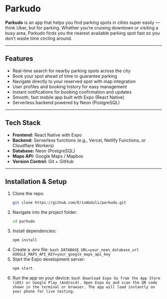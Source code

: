 # Parkudo

**Parkudo** is an app that helps you find parking spots in cities super easily — think Uber, but for parking. Whether you’re cruising downtown or visiting a busy area, Parkudo finds you the nearest available parking spot fast so you don’t waste time circling around.

---

## Features

- Real-time search for nearby parking spots across the city
- Book your spot ahead of time to guarantee parking
- Navigate directly to your reserved spot with map integration
- User profiles and booking history for easy management
- Instant notifications for booking confirmation and updates
- Smooth, fast mobile app built with Expo (React Native)
- Serverless backend powered by Neon (PostgreSQL)

---

## Tech Stack

- **Frontend:** React Native with Expo
- **Backend:** Serverless functions (e.g., Vercel, Netlify Functions, or Cloudflare Workers)
- **Database:** Neon (PostgreSQL)
- **Maps API:** Google Maps / Mapbox
- **Version Control:** Git + GitHub

---

## Installation & Setup

1. Clone the repo:
    ```bash
    git clone https://github.com/ErinAbduli/parkudo.git
    ```
2. Navigate into the project folder:
    ```bash
    cd parkudo
    ```
3. Install dependencies:
    ```bash
    npm install
    ```
4. Create a .env file:
   `bash
DATABASE_URL=your_neon_database_url
  GOOGLE_MAPS_API_KEY=your_google_maps_api_key
`
5. Start the Expo development server:
    ```bash
    npm start
    ```
6. Run the app on your device:
   `bash
   Download Expo Go from the App Store (iOS) or Google Play (Android).
   Open Expo Go and scan the QR code shown in the terminal or browser.
   The app will load instantly on your phone for live testing.
`

